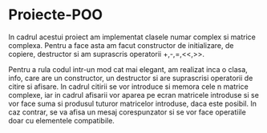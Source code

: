 # Proiecte-POO

In cadrul acestui proiect am implementat clasele numar complex si matrice complexa. Pentru a face asta am facut constructor de initializare, de copiere, destructor si am suprascris operatorii +,-,=,<<,>>.

Pentru a rula codul intr-un mod cat mai elegant, am realizat inca o clasa, info, care are un constructor, un destructor si are suprascrisi operatorii de citire si afisare. In cadrul citirii se vor introduce si memora cele n matrice complexe, iar in cadrul afisarii vor aparea pe ecran matricele introduse si se vor face suma si produsul tuturor matricelor introduse, daca este posibil. In caz contrar, se va afisa un mesaj corespunzator si se vor face operatiile doar cu elementele compatibile.
